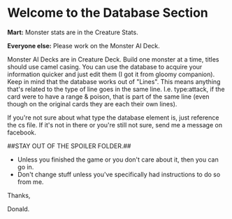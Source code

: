 # Welcome to the Database Section
**Mart:** Monster stats are in the Creature Stats.  

**Everyone else:** Please work on the Monster AI Deck. 

Monster AI Decks are in Creature Deck. Build one monster at a time, titles should use camel casing. You can use the database to acquire your information quicker and just edit them (I got it from gloomy companion). Keep in mind that the database works out of "Lines". This means anything that's related to the type of line goes in the same line. I.e. type:attack, if the card were to have a range & poison, that is part of the same line (even though on the original cards they are each their own lines). 

If you're not sure about what type the database element is, just reference the cs file. If it's not in there or you're still not sure, send me a message on facebook. 

##STAY OUT OF THE SPOILER FOLDER.##
- Unless you finished the game or you don't care about it, then you can go in. 
- Don't change stuff unless you've specifically had instructions to do so from me. 


Thanks,

Donald. 
